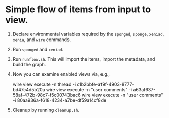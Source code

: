 # Simple flow of items from input to view.

1. Declare environmental variables required by the `sponged`, `sponge`, `xeniad`, `xenia`, and `wire` commands.

2. Run `sponged` and `xeniad`.

3. Run `runflow.sh`.  This will import the items, import the metadata, and build the graph.

4. Now you can examine enabled views via, e.g.,

    wire view execute -n thread -i c1b2bbfe-af9f-4903-8777-bd47c4d5b20a
    wire view execute -n "user comments" -i a63af637-58af-472b-98c7-f5c00743bac6
    wire view execute -n "user comments" -i 80aa936a-f618-4234-a7be-df59a14cf8de

5. Cleanup by running `cleanup.sh`.
    
